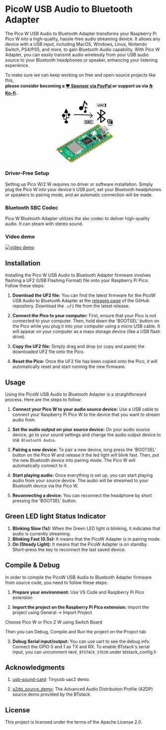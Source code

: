 # PicoW USB Audio to Bluetooth Adapter
The Pico W USB Audio to Bluetooth Adapter transforms your Raspberry Pi Pico W into a high-quality, hassle-free audio streaming device. 
It allows any device with a USB input, including MacOS, Windows, Linux, Nintendo Switch, PS4/PS5, and more, to gain Bluetooth Audio capability. 
With Pico W Adapter, you can easily transmit audio wirelessly from your USB audio source to your Bluetooth headphones or speaker, enhancing your listening experience.

To make sure we can keep working on free and open-source projects like this,  
**please consider becoming a [:heart: Sponsor via PayPal](https://www.paypal.com/donate/?business=UZAK3WFV233ML&no_recurring=0&item_name=Help+me+build+more+project%21&currency_code=USD) or support us via [:coffee: Ko-fi](https://ko-fi.com/wasdwasd0105).**  


<p align="center">
<img alt="Logo" src="logo.png" width="200">
</p>

### Driver-Free Setup
Setting up Pico W/2 W requires no driver or software installation. Simply plug the Pico W into your device's USB port, set your Bluetooth headphones or speakers to pairing mode, and an automatic connection will be made. 

### Bluetooth SBC Codec
Pico W Bluetooth Adapter utilizes the sbc codec to deliver high-quality audio. It can steam with stereo sound. 

### Video demo

[![video demo](http://img.youtube.com/vi/Dilagi7l4xc/0.jpg)](http://www.youtube.com/watch?v=Dilagi7l4xc "")


## Installation

Installing the Pico W USB Audio to Bluetooth Adapter firmware involves flashing a UF2 (USB Flashing Format) file onto your Raspberry Pi Pico. Follow these steps:

1. **Download the UF2 file:** You can find the latest firmware for the PicoW USB Audio to Bluetooth Adapter at the [releases page](https://github.com/wasdwasd0105/PicoW-usb2bt-audio/releases) of the GitHub repository. Download the `.uf2` file from the latest release. 

2. **Connect the Pico to your computer:** First, ensure that your Pico is not connected to your computer. Then, hold down the 'BOOTSEL' button on the Pico while you plug it into your computer using a micro USB cable. It will appear on your computer as a mass storage device (like a USB flash drive).

3. **Copy the UF2 file:** Simply drag and drop (or copy and paste) the downloaded UF2 file onto the Pico. 

4. **Reset the Pico:** Once the UF2 file has been copied onto the Pico, it will automatically reset and start running the new firmware. 



## Usage

Using the PicoW USB Audio to Bluetooth Adapter is a straightforward process. Here are the steps to follow:

1. **Connect your Pico W to your audio source device:** Use a USB cable to connect your Raspberry Pi Pico W to the device that you want to stream audio from.

2. **Set the audio output on your source device:** On your audio source device, go to your sound settings and change the audio output device to `USB Bluetooth Audio`. 

3. **Pairing a new device:** To pair a new device, long press the 'BOOTSEL' button on the Pico W and release it the led light will blink fast. Then, put the new Bluetooth device into pairing mode. The Pico W will automatically connect to it.

4. **Start playing audio:** Once everything is set up, you can start playing audio from your source device. The audio will be streamed to your Bluetooth device via the Pico W.

5. **Reconnecting a device:** You can reconnect the headphone by short pressing the 'BOOTSEL' button.



## Green LED light Status Indicator

1. **Blinking Slow (1s):** When the Green LED light is blinking, it indicates that audio is currently streaming.
2. **Blinking Fast (0.5s):** It means that the PicoW Adapter is in pairing mode.
3. **On (Steady Light):** It means that the PicoW Adapter is on standby. Short-press the key to reconnect the last saved device.


## Compile & Debug

In order to compile the PicoW USB Audio to Bluetooth Adapter firmware from source code, you need to follow these steps:

1. **Prepare your environment:** Use VS Code and Raspberry Pi Pico extension

2. **Import the project on the Raspberry Pi Pico extension:** Import the project using General -> Import Project

Choose Pico W or Pico 2 W using Switch Board

Then you can Debug, Compile and Run the project on the Project tab

3. **Debug Serial input/output:** You can use uart to see the debug info. Connect the GPIO 0 and 1 as TX and RX. To enable BTstack's serial input, you can uncomment `HAVE_BTSTACK_STDIN` under btstack_config.h
    

## Acknowledgments
1. [usb-sound-card](https://github.com/hathach/tinyusb/tree/master/examples/device/uac2_headset): Tinyusb uac2 demo.

2. [a2dp_source_demo](https://github.com/bluekitchen/btstack/blob/master/example/a2dp_source_demo.c): The Advanced Audio Distribution Profile (A2DP) source demo provided by the BTstack.



## License

This project is licensed under the terms of the Apache License 2.0.


